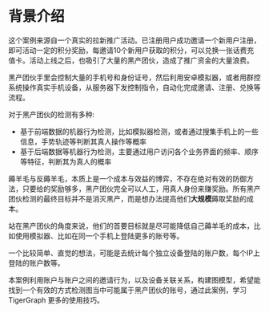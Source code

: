 # 背景介绍

这个案例来源自一个真实的拉新推广活动。已注册用户成功邀请一个新用户注册，即可活动一定的积分奖励，每邀请10个新用户获取的积分，可以兑换一张话费充值卡。活动上线之后，也吸引了大量的黑产团伙，造成了推广资金的大量浪费。

黑产团伙手里会控制大量的手机号和身份证号，然后利用安卓模拟器，或者用群控系统操作真实手机设备，从服务器下发控制指令，自动化完成邀请、注册、兑换等流程。

对于黑产团伙的检测有多种:

* 基于前端数据的机器行为检测，比如模拟器检测，或者通过搜集手机上的一些信息，手势轨迹等判断其真人操作等概率
* 基于后端数据等机器行为检测，主要通过用户访问各个业务界面的频率、顺序等特征，判断其为真人的概率

薅羊毛与反薅羊毛，本质上是一个成本与效益的博弈，不存在绝对有效的防御方法，只要给的奖励够多，黑产团伙完全可以人工，用真人身份来赚奖励。所有黑产团伙检测的最终目标并不是消灭黑产，而是想办法提高他们**大规模**薅取奖励的成本。

站在黑产团伙的角度来说，他们的首要目标就是尽可能降低自己薅羊毛的成本，比如使用模拟器、比如在同一个手机上登陆更多的账号等。

一个比较简单、直觉的想法，可能是去统计每个独立设备登陆的账户数，每个IP上登陆的账户数等。

本案例利用账户与账户之间的邀请行为，以及设备关联关系，构建图模型，希望能找到一个有效的方式检测图当中可能属于黑产团伙的账号，通过此案例，学习 TigerGraph 更多的使用技巧。

